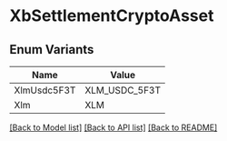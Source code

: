 # XbSettlementCryptoAsset

## Enum Variants

| Name | Value |
|---- | -----|
| XlmUsdc5F3T | XLM_USDC_5F3T |
| Xlm | XLM |


[[Back to Model list]](../README.md#documentation-for-models) [[Back to API list]](../README.md#documentation-for-api-endpoints) [[Back to README]](../README.md)


